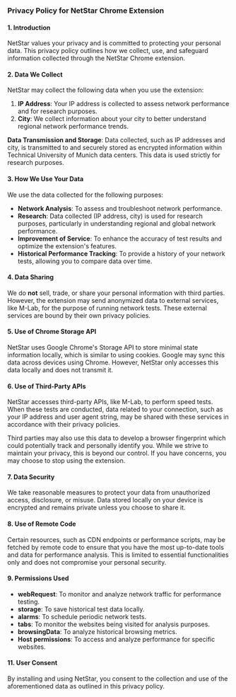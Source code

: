 ### Privacy Policy for **NetStar** Chrome Extension

#### 1. Introduction
NetStar values your privacy and is committed to protecting your personal data. This privacy policy outlines how we collect, use, and safeguard information collected through the NetStar Chrome extension.

#### 2. Data We Collect
NetStar may collect the following data when you use the extension:
1. **IP Address**: Your IP address is collected to assess network performance and for research purposes.
2. **City**: We collect information about your city to better understand regional network performance trends.

**Data Transmission and Storage**: 
Data collected, such as IP addresses and city, is transmitted to and securely stored as encrypted information within Technical University of Munich data centers. This data is used strictly for research purposes.

#### 3. How We Use Your Data
We use the data collected for the following purposes:
- **Network Analysis**: To assess and troubleshoot network performance.
- **Research**: Data collected (IP address, city) is used for research purposes, particularly in understanding regional and global network performance.
- **Improvement of Service**: To enhance the accuracy of test results and optimize the extension's features.
- **Historical Performance Tracking**: To provide a history of your network tests, allowing you to compare data over time.

#### 4. Data Sharing
We do **not** sell, trade, or share your personal information with third parties. However, the extension may send anonymized data to external services, like M-Lab, for the purpose of running network tests. These external services are bound by their own privacy policies.

#### 5. Use of Chrome Storage API
NetStar uses Google Chrome's Storage API to store minimal state information locally, which is similar to using cookies. Google may sync this data across devices using Chrome. However, NetStar only accesses this data locally and does not transmit it.

#### 6. Use of Third-Party APIs
NetStar accesses third-party APIs, like M-Lab, to perform speed tests. When these tests are conducted, data related to your connection, such as your IP address and user agent string, may be shared with these services in accordance with their privacy policies.

Third parties may also use this data to develop a browser fingerprint which could potentially track and personally identify you. While we strive to maintain your privacy, this is beyond our control. If you have concerns, you may choose to stop using the extension.

#### 7. Data Security
We take reasonable measures to protect your data from unauthorized access, disclosure, or misuse. Data stored locally on your device is encrypted and remains private unless you choose to share it.

#### 8. Use of Remote Code
Certain resources, such as CDN endpoints or performance scripts, may be fetched by remote code to ensure that you have the most up-to-date tools and data for performance analysis. This is limited to essential functionalities only and does not compromise your personal security.

#### 9. Permissions Used
- **webRequest**: To monitor and analyze network traffic for performance testing.
- **storage**: To save historical test data locally.
- **alarms**: To schedule periodic network tests.
- **tabs**: To monitor the websites being visited for analysis purposes.
- **browsingData**: To analyze historical browsing metrics.
- **Host permissions**: To access and analyze performance for specific websites.

#### 11. User Consent
By installing and using NetStar, you consent to the collection and use of the aforementioned data as outlined in this privacy policy.

